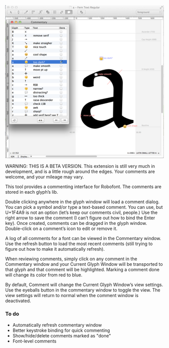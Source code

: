<img src="https://github.com/FontBureau/fbOpenTools/raw/master/PeanutGallery/PeanutGallery_preview.png" />

<p>WARNING: THIS IS A BETA VERSION. This extension is still very much in development, and is a little rough around the edges. Your comments are welcome, and your mileage may vary.</p>

<p>This tool provides a commenting interface for Robofont. The comments are stored in each glyph’s lib.</p>

<p>Double clicking anywhere in the glyph window will load a comment dialog. You can pick a symbol and/or type a text-based comment. You can use, but U+1F4A9 is not an option (let’s keep our comments civil, people.) Use the right arrow to save the comment (I can’t figure out how to bind the Enter key). Once created, comments can be dragged in the glyph window. Double-click on a comment’s icon to edit or remove it.</p>

<p>A log of all comments for a font can be viewed in the Commentary window. Use the refresh button to load the most recent comments (still trying to figure out how to make it automatically refresh).</p>

<p>When reviewing comments, simply click on any comment in the Commentary window and your Current Glyph Window will be transported to that glyph and that comment will be highlighted. Marking a comment done will change its color from red to blue.</p>

<p>By default, Comment will change the Current Glyph Window’s view settings. Use the eyeballs button in the commentary window to toggle the view. The view settings will return to normal when the comment window is deactivated.</p>

<h3>To do</h3>

<ul>
<li>Automatically refresh commentary window</li>
<li>Better keystroke binding for quick commenting</li>
<li>Show/hide/delete comments marked as "done"</li>
<li>Font-level comments</li>
</ul>